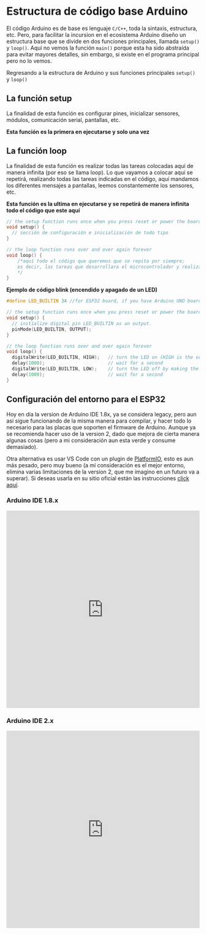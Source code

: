 # Estructura de código base Arduino

El código Arduino es de base es lenguaje `C/C++`, toda la sintaxis, estructura, etc. Pero, para facilitar la incursion en el ecosistema Arduino diseño un estructura base que se divide en dos funciones principales, llamada `setup()` y `loop()`. Aquí no vemos la función `main()` porque esta ha sido abstraída para evitar mayores detalles, sin embargo, si existe en el programa principal pero no lo vemos.

Regresando a la estructura de Arduino y sus funciones principales `setup()` y `loop()`


## La función setup

La finalidad de esta función es configurar pines, inicializar sensores, módulos, comunicación serial, pantallas, etc.

**Esta función es la primera en ejecutarse y solo una vez**

## La función loop

La finalidad de esta función es realizar todas las tareas colocadas aquí de manera infinita (por eso se llama loop).
Lo que vayamos a colocar aquí se repetirá, realizando todas las tareas indicadas en el código, aquí mandamos los diferentes mensajes a pantallas, leemos constantemente los sensores, etc.

**Esta función es la ultima en ejecutarse y se repetirá de manera infinita todo el código que este aquí**

```C
// the setup function runs once when you press reset or power the board
void setup() {
  // sección de configuración e inicialización de todo tipo
}

// the loop function runs over and over again forever
void loop() {
    /*aquí todo el código que queremos que se repita por siempre;
    es decir, las tareas que desarrollara el microcontrolador y realizar por siempre
    */
}
```

**Ejemplo de código blink (encendido y apagado de un LED)**

```C
#define LED_BUILTIN 34 //for ESP32 board, if you have Arduino UNO board, you don't have to do this

// the setup function runs once when you press reset or power the board
void setup() {
  // initialize digital pin LED_BUILTIN as an output.
  pinMode(LED_BUILTIN, OUTPUT);
}

// the loop function runs over and over again forever
void loop() {
  digitalWrite(LED_BUILTIN, HIGH);   // turn the LED on (HIGH is the voltage level)
  delay(1000);                       // wait for a second
  digitalWrite(LED_BUILTIN, LOW);    // turn the LED off by making the voltage LOW
  delay(1000);                       // wait for a second
}
```

## Configuración del entorno para el ESP32

Hoy en día la version de Arduino IDE 1.8x, ya se considera legacy, pero aun asi sigue funcionando de la misma manera para compilar, y hacer todo lo necesario para las placas que soporten el firmware de Arduino.
Aunque ya se recomienda hacer uso de la version 2, dado que mejora de cierta manera algunas cosas (pero a mi consideración aun esta verde y consume demasiado). 

Otra alternativa es usar VS Code con un plugin de [PlatformIO](https://platformio.org/), esto es aun más pesado, pero muy bueno (a mí consideración es el mejor entorno, elimina varias limitaciones de la version 2, que me imagino en un futuro va a superar). Si deseas usarla en su sitio oficial están las instrucciones [click aquí](https://platformio.org/install/ide?install=vscode).


### Arduino IDE 1.8.x

<iframe width="100%" height="515" src="https://www.youtube.com/embed/ipufj0dXbXY?si=yOi_5YtnF2IXTPXB" title="YouTube video player" frameborder="0" allow="accelerometer; autoplay; clipboard-write; encrypted-media; gyroscope; picture-in-picture; web-share" referrerpolicy="strict-origin-when-cross-origin" allowfullscreen></iframe>

### Arduino IDE 2.x

<iframe width="100%" height="515" src="https://www.youtube.com/embed/0nfavn0wDys?si=SVDn4NmQerf2T99P" title="YouTube video player" frameborder="0" allow="accelerometer; autoplay; clipboard-write; encrypted-media; gyroscope; picture-in-picture; web-share" referrerpolicy="strict-origin-when-cross-origin" allowfullscreen></iframe>